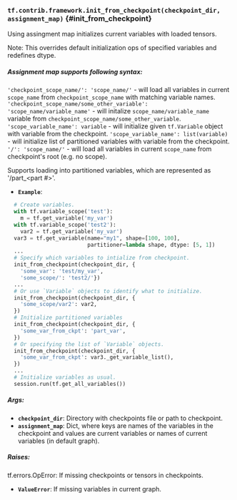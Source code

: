 ### `tf.contrib.framework.init_from_checkpoint(checkpoint_dir, assignment_map)` {#init_from_checkpoint}

Using assingment map initializes current variables with loaded tensors.

Note: This overrides default initialization ops of specified variables and
redefines dtype.

##### Assignment map supports following syntax:

  `'checkpoint_scope_name/': 'scope_name/'` - will load all variables in
    current `scope_name` from `checkpoint_scope_name` with matching variable
    names.
  `'checkpoint_scope_name/some_other_variable': 'scope_name/variable_name'` -
    will initalize `scope_name/variable_name` variable
    from `checkpoint_scope_name/some_other_variable`.
  `'scope_variable_name': variable` - will initialize given `tf.Variable`
    object with variable from the checkpoint.
  `'scope_variable_name': list(variable)` - will initialize list of
    partitioned variables with variable from the checkpoint.
  `'/': 'scope_name/'` - will load all variables in current `scope_name` from
    checkpoint's root (e.g. no scope).

Supports loading into partitioned variables, which are represented as
'<variable>/part_<part #>'.


*  <b>`Example`</b>: 
```python
  # Create variables.
  with tf.variable_scope('test'):
    m = tf.get_variable('my_var')
  with tf.variable_scope('test2'):
    var2 = tf.get_variable('my_var')
  var3 = tf.get_variable(name="my1", shape=[100, 100],
                         partitioner=lambda shape, dtype: [5, 1])
  ...
  # Specify which variables to intialize from checkpoint.
  init_from_checkpoint(checkpoint_dir, {
    'some_var': 'test/my_var',
    'some_scope/': 'test2/'})
  ...
  # Or use `Variable` objects to identify what to initialize.
  init_from_checkpoint(checkpoint_dir, {
    'some_scope/var2': var2,
  })
  # Initialize partitioned variables
  init_from_checkpoint(checkpoint_dir, {
    'some_var_from_ckpt': 'part_var',
  })
  # Or specifying the list of `Variable` objects.
  init_from_checkpoint(checkpoint_dir, {
    'some_var_from_ckpt': var3._get_variable_list(),
  })
  ...
  # Initialize variables as usual.
  session.run(tf.get_all_variables())
```

##### Args:


*  <b>`checkpoint_dir`</b>: Directory with checkpoints file or path to checkpoint.
*  <b>`assignment_map`</b>: Dict, where keys are names of the variables in the
    checkpoint and values are current variables or names of current variables
    (in default graph).

##### Raises:

  tf.errors.OpError: If missing checkpoints or tensors in checkpoints.

*  <b>`ValueError`</b>: If missing variables in current graph.

